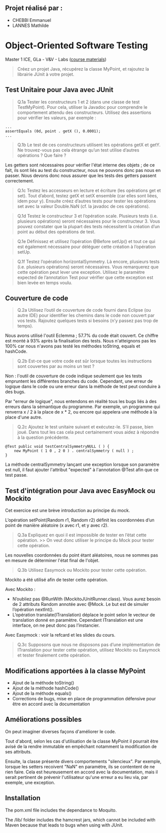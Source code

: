 ## Projet réalisé par :

* CHEBBI Emmanuel
* LANNES Mathilde

# Object-Oriented Software Testing

Master 1 ICE, GLa - V&V - Labs ([course materials](https://combemale.github.io/teaching/m1ice/))

> Créez un projet Java, récupérez la classe MyPoint, et rajoutez la librairie JUnit à votre projet. 

## Test Unitaire pour Java avec JUnit

> Q.1a Tester les constructeurs 1 et 2 (dans une classe de test TestMyPoint). Pour cela, utiliser la Javadoc pour
comprendre le comportement attendu des constructeurs. Utilisez des assertions pour vérifier les valeurs, par exemple :

    ...
    assertEquals (0d, point . getX (), 0.0001);
    ...

> Q.1b Le test de ces constructeurs utilisent les opérations getX et getY. Ne trouvez-vous pas cela étrange qu’un test utilise d’autres opérations ? Que faire ?

Les getters sont nécessaires pour vérifier l'état interne des objets ; de ce fait, ils sont liés au test du constructeur, nous ne pouvons donc pas nous en passer. Nous devons donc nous assurer que les tests des getters passent correctement.

> Q.1c Testez les accesseurs en lecture et écriture (les opérations get et set). Tout d’abord, testez getX et setX ensemble (car elles sont liées, idem pour y). Ensuite créez d’autres tests pour tester les opérations set avec la valeur Double.NaN (cf. la javadoc de ces opérations).

> Q.1d Testez le constructeur 3 et l’opération scale. Plusieurs tests (i.e. plusieurs opérations) seront nécessaires pour le constructeur 3. Vous pouvez constater que la plupart des tests nécessitent la création d’un point au début des opérations de test.

> Q.1e Définissez et utilisez l’opération @Before setUp() et tout ce qui est également nécessaire pour déléguer cette création à l’opération setUp.

> Q.1f Testez l’opération horizontalSymmetry. Là encore, plusieurs tests (i.e. plusieurs opérations) seront nécessaires. Vous remarquerez que cette opération peut lever une exception. Utilisez le paramètre expected de l’annotation Test pour vérifier que cette exception est bien levée en temps voulu.

## Couverture de code

> Q.2a Utilisez l’outil de couverture de code fourni dans Eclipse (ou autre IDE) pour identifier les chemins dans le code non couvert par vos tests. Rajoutez quelques tests si besoins (n’y passez pas trop de temps).

Nous avons utilisé l'outil Eclemma ; 57.7% du code était couvert. Ce chiffre est monté à 93% après la finalisation des tests. Nous n'atteignons pas les 100% car nous n'avons pas testé les méthodes toString, equals et hashCode.

> Q.2b Est-ce que votre code est sûr lorsque toutes les instructions sont couvertes par au moins un test ?

Non : l'outil de couverture de code indique seulement que les tests empruntent les différentes branches du code. Cependant, une erreur de logique dans le code ou une erreur dans la méthode de test peut conduire à des bugs.

Par "erreur de logique", nous entendons en réalité tous les bugs liés à des erreurs dans la sémantique du programme. Par exemple, un programme qui renverra x / 2 à la place de x * 2, ou encore qui appelera une méthode à la place d'une autre.

> Q.2c Ajoutez le test unitaire suivant et exécutez-le. S’il passe, bien joué. Dans tout les cas cela peut certainement vous aidez à répondre à la question précédente.

    @Test public void testCentralSymmetryNULL ( ) {
        new MyPoint ( 1 0 , 2 0 ) . centralSymmetry ( null ) ;
    }

La méthode centralSymmetry lançant une exception lorsque son paramètre est null, il faut ajouter l'attribut "expected" à l'annotation @Test afin que ce test passe.


## Test d'intégration pour Java avec EasyMock ou Mockito

Cet exercice est une brève introduction au principe du mock.

L’opération setPoint(Random r1, Random r2) définit les coordonnées d’un point de manière aléatoire (x avec r1, et y avec r2).

> Q.3a Expliquez en quoi il est impossible de tester en l’état cette opération.
    >> On veut donc utiliser le principe du Mock pour tester cette opération.
    
 Les nouvelles coordonnées du point étant aléatoires, nous ne sommes pas en mesure de déterminer l'état final de l'objet.

> Q.3b Utilisez Easymock ou Mockito pour tester cette opération. 

Mockito a été utilisé afin de tester cette opération.

Avec Mockito :
- N’oubliez pas @RunWith (MockitoJUnitRunner.class). Vous aurez besoin de 2 attributs Random annotée avec @Mock. Le but est de simuler l’opération nextInt(). 
- L’opération translate(ITranslation) déplace le point selon le vecteur de translation donné en paramètre. Cependant ITranslation est une interface, on ne peut donc pas l’instancier.

Avec Easymock : voir la refcard et les slides du cours.

> Q.3c Supposons que nous ne disposons pas d’une implémentation de ITranslation pour tester cette opération, utilisez Mockito ou Easymock et tester finalement cette opération.

## Modifications apportées à la classe MyPoint

* Ajout de la méthode toString()
* Ajout de la méthode hashCode()
* Ajout de la méthode equals()
* Corrections de bugs, mise en place de programmation défensive pour être en accord avec la documentation

## Améliorations possibles

On peut imaginer diverses façons d'améliorer le code.

Tout d'abord, selon les cas d'utilisation de la classe MyPoint il pourrait être avisé de la rendre immutable en empêchant notamment la modification de ses attributs.

Ensuite, la classe présente divers comportements "silencieux". Par exemple, lorsque les setters recoivent "NaN" en paramètre, ils se contentent de ne rien faire. Cela est heureusement en accord avec la documentation, mais il serait pertinent de prévenir l'utilisateur qu'une erreur a eu lieu via, par exemple, une exception.

## Installation

The pom.xml file includes the dependance to Moquito.

The /lib/ folder includes the hamcrest jars, which cannot be included with Maven because that leads to bugs when using with JUnit.

